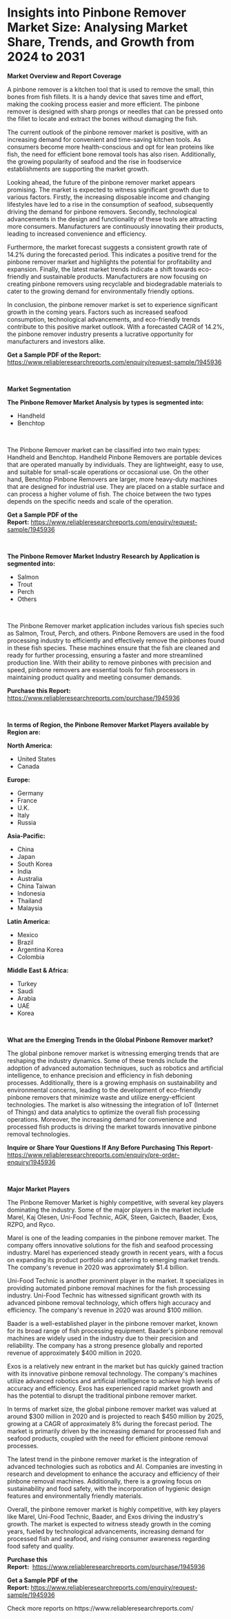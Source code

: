 <p><h1>Insights into Pinbone Remover Market Size: Analysing Market Share, Trends, and Growth from 2024 to 2031</h1></p><p><strong>Market Overview and Report Coverage</strong></p>
<p><p>A pinbone remover is a kitchen tool that is used to remove the small, thin bones from fish fillets. It is a handy device that saves time and effort, making the cooking process easier and more efficient. The pinbone remover is designed with sharp prongs or needles that can be pressed onto the fillet to locate and extract the bones without damaging the fish.</p><p>The current outlook of the pinbone remover market is positive, with an increasing demand for convenient and time-saving kitchen tools. As consumers become more health-conscious and opt for lean proteins like fish, the need for efficient bone removal tools has also risen. Additionally, the growing popularity of seafood and the rise in foodservice establishments are supporting the market growth.</p><p>Looking ahead, the future of the pinbone remover market appears promising. The market is expected to witness significant growth due to various factors. Firstly, the increasing disposable income and changing lifestyles have led to a rise in the consumption of seafood, subsequently driving the demand for pinbone removers. Secondly, technological advancements in the design and functionality of these tools are attracting more consumers. Manufacturers are continuously innovating their products, leading to increased convenience and efficiency.</p><p>Furthermore, the market forecast suggests a consistent growth rate of 14.2% during the forecasted period. This indicates a positive trend for the pinbone remover market and highlights the potential for profitability and expansion. Finally, the latest market trends indicate a shift towards eco-friendly and sustainable products. Manufacturers are now focusing on creating pinbone removers using recyclable and biodegradable materials to cater to the growing demand for environmentally friendly options.</p><p>In conclusion, the pinbone remover market is set to experience significant growth in the coming years. Factors such as increased seafood consumption, technological advancements, and eco-friendly trends contribute to this positive market outlook. With a forecasted CAGR of 14.2%, the pinbone remover industry presents a lucrative opportunity for manufacturers and investors alike.</p></p>
<p><strong>Get a Sample PDF of the Report:</strong> <a href="https://www.reliableresearchreports.com/enquiry/request-sample/1945936">https://www.reliableresearchreports.com/enquiry/request-sample/1945936</a></p>
<p>&nbsp;</p>
<p><strong>Market Segmentation</strong></p>
<p><strong>The Pinbone Remover Market Analysis by types is segmented into:</strong></p>
<p><ul><li>Handheld</li><li>Benchtop</li></ul></p>
<p>&nbsp;</p>
<p><p>The Pinbone Remover market can be classified into two main types: Handheld and Benchtop. Handheld Pinbone Removers are portable devices that are operated manually by individuals. They are lightweight, easy to use, and suitable for small-scale operations or occasional use. On the other hand, Benchtop Pinbone Removers are larger, more heavy-duty machines that are designed for industrial use. They are placed on a stable surface and can process a higher volume of fish. The choice between the two types depends on the specific needs and scale of the operation.</p></p>
<p><strong>Get a Sample PDF of the Report:</strong>&nbsp;<a href="https://www.reliableresearchreports.com/enquiry/request-sample/1945936">https://www.reliableresearchreports.com/enquiry/request-sample/1945936</a></p>
<p>&nbsp;</p>
<p><strong>The Pinbone Remover Market Industry Research by Application is segmented into:</strong></p>
<p><ul><li>Salmon</li><li>Trout</li><li>Perch</li><li>Others</li></ul></p>
<p>&nbsp;</p>
<p><p>The Pinbone Remover market application includes various fish species such as Salmon, Trout, Perch, and others. Pinbone Removers are used in the food processing industry to efficiently and effectively remove the pinbones found in these fish species. These machines ensure that the fish are cleaned and ready for further processing, ensuring a faster and more streamlined production line. With their ability to remove pinbones with precision and speed, pinbone removers are essential tools for fish processors in maintaining product quality and meeting consumer demands.</p></p>
<p><strong>Purchase this Report:</strong>&nbsp; <a href="https://www.reliableresearchreports.com/purchase/1945936">https://www.reliableresearchreports.com/purchase/1945936</a></p>
<p>&nbsp;</p>
<p><strong>In terms of Region, the Pinbone Remover Market Players available by Region are:</strong></p>
<p>
    <p> <strong> North America: </strong>
        <ul>
            <li>United States</li>
            <li>Canada</li>
        </ul>
        </p> 
    <p> <strong> Europe: </strong>
        <ul>
            <li>Germany</li>
            <li>France</li>
            <li>U.K.</li>
            <li>Italy</li>
            <li>Russia</li>
        </ul>
        </p> 
    <p> <strong> Asia-Pacific: </strong>
        <ul>
            <li>China</li>
            <li>Japan</li>
            <li>South Korea</li>
            <li>India</li>
            <li>Australia</li>
            <li>China Taiwan</li>
            <li>Indonesia</li>
            <li>Thailand</li>
            <li>Malaysia</li>
        </ul>
        </p> 
    <p> <strong> Latin America: </strong>
        <ul>
            <li>Mexico</li>
            <li>Brazil</li>
            <li>Argentina Korea</li>
            <li>Colombia</li>
        </ul>
        </p> 
    <p> <strong> Middle East & Africa: </strong>
        <ul>
            <li>Turkey</li>
            <li>Saudi</li>
            <li>Arabia</li>
            <li>UAE</li>
            <li>Korea</li>
        </ul>
    </p>
    </p>
<p>&nbsp;</p>
<p><strong>What are the Emerging Trends in the Global Pinbone Remover market?</strong></p>
<p><p>The global pinbone remover market is witnessing emerging trends that are reshaping the industry dynamics. Some of these trends include the adoption of advanced automation techniques, such as robotics and artificial intelligence, to enhance precision and efficiency in fish deboning processes. Additionally, there is a growing emphasis on sustainability and environmental concerns, leading to the development of eco-friendly pinbone removers that minimize waste and utilize energy-efficient technologies. The market is also witnessing the integration of IoT (Internet of Things) and data analytics to optimize the overall fish processing operations. Moreover, the increasing demand for convenience and processed fish products is driving the market towards innovative pinbone removal technologies.</p></p>
<p><strong>Inquire or Share Your Questions If Any Before Purchasing This Report</strong>- <a href="https://www.reliableresearchreports.com/enquiry/pre-order-enquiry/1945936">https://www.reliableresearchreports.com/enquiry/pre-order-enquiry/1945936</a></p>
<p>&nbsp;</p>
<p><strong>Major Market Players</strong></p>
<p><p>The Pinbone Remover Market is highly competitive, with several key players dominating the industry. Some of the major players in the market include Marel, Kaj Olesen, Uni-Food Technic, AGK, Steen, Gaictech, Baader, Exos, RZPO, and Ryco.</p><p>Marel is one of the leading companies in the pinbone remover market. The company offers innovative solutions for the fish and seafood processing industry. Marel has experienced steady growth in recent years, with a focus on expanding its product portfolio and catering to emerging market trends. The company's revenue in 2020 was approximately $1.4 billion.</p><p>Uni-Food Technic is another prominent player in the market. It specializes in providing automated pinbone removal machines for the fish processing industry. Uni-Food Technic has witnessed significant growth with its advanced pinbone removal technology, which offers high accuracy and efficiency. The company's revenue in 2020 was around $100 million.</p><p>Baader is a well-established player in the pinbone remover market, known for its broad range of fish processing equipment. Baader's pinbone removal machines are widely used in the industry due to their precision and reliability. The company has a strong presence globally and reported revenue of approximately $400 million in 2020.</p><p>Exos is a relatively new entrant in the market but has quickly gained traction with its innovative pinbone removal technology. The company's machines utilize advanced robotics and artificial intelligence to achieve high levels of accuracy and efficiency. Exos has experienced rapid market growth and has the potential to disrupt the traditional pinbone remover market.</p><p>In terms of market size, the global pinbone remover market was valued at around $300 million in 2020 and is projected to reach $450 million by 2025, growing at a CAGR of approximately 8% during the forecast period. The market is primarily driven by the increasing demand for processed fish and seafood products, coupled with the need for efficient pinbone removal processes.</p><p>The latest trend in the pinbone remover market is the integration of advanced technologies such as robotics and AI. Companies are investing in research and development to enhance the accuracy and efficiency of their pinbone removal machines. Additionally, there is a growing focus on sustainability and food safety, with the incorporation of hygienic design features and environmentally friendly materials.</p><p>Overall, the pinbone remover market is highly competitive, with key players like Marel, Uni-Food Technic, Baader, and Exos driving the industry's growth. The market is expected to witness steady growth in the coming years, fueled by technological advancements, increasing demand for processed fish and seafood, and rising consumer awareness regarding food safety and quality.</p></p>
<p><strong>Purchase this Report:</strong>&nbsp;&nbsp;<a href="https://www.reliableresearchreports.com/purchase/1945936">https://www.reliableresearchreports.com/purchase/1945936</a></p>
<p></p>
<p><strong>Get a Sample PDF of the Report:</strong>&nbsp;<a href="https://www.reliableresearchreports.com/enquiry/request-sample/1945936">https://www.reliableresearchreports.com/enquiry/request-sample/1945936</a></p>
<p>Check more reports on https://www.reliableresearchreports.com/</p>